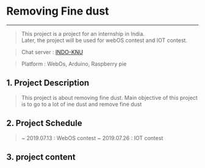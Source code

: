# Removing Fine dust
------
> This project is a project for an internship in India.<br>
Later, the project will be used for webOS contest and IOT contest.


> Chat server : [INDO-KNU](https://etherpad.openstack.org/p/INDO-KNU)


> Platform : WebOs, Arduino, Raspberry pie


## 1. Project Description
> This project is about removing fine dust. Main objective of this project is to go to a lot of ine dust and remove fine dust


## 2. Project Schedule
> ~ 2019.07.13 : WebOS contest
> ~ 2019.07.26 : IOT contest


## 3. project content
> 





